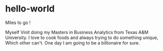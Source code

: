# hello-world
Miles to go !


Myself Vinit doing my Masters in Business Analytics from Texas A&M University. I love to cook foods and always trying to do something unique, Which other can't. One day I am going to be a billionaire for sure.
